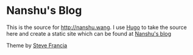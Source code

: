 # Nanshu's Blog

This is the source for http://nanshu.wang. I use [Hugo](http://hugo.spf13.com) to
take the source here and create a static site which can be found at [Nanshu's blog](http://nanshu.wang)

Theme by [Steve Francia](http://spf13.com)
